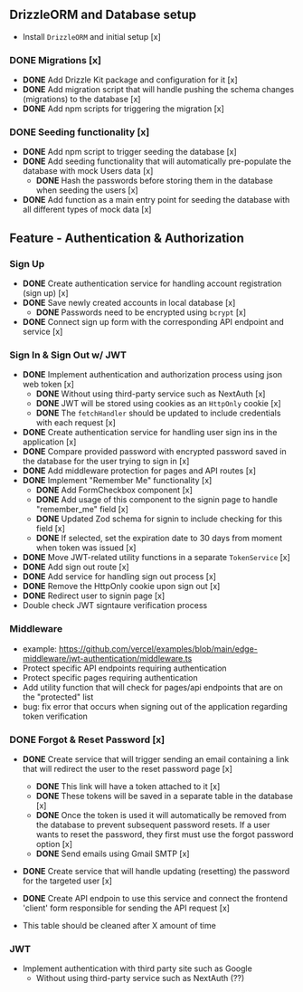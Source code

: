 ## DrizzleORM and Database setup

- Install `DrizzleORM` and initial setup [x]

### **DONE** Migrations [x]

- **DONE** Add Drizzle Kit package and configuration for it [x]
- **DONE** Add migration script that will handle pushing the schema changes (migrations) to the database [x]
- **DONE** Add npm scripts for triggering the migration [x]

### **DONE** Seeding functionality [x]

- **DONE** Add npm script to trigger seeding the database [x]
- **DONE** Add seeding functionality that will automatically pre-populate the database with mock Users data [x]
  - **DONE** Hash the passwords before storing them in the database when seeding the users [x]
- **DONE** Add function as a main entry point for seeding the database with all different types of mock data [x]

## Feature - Authentication & Authorization

### Sign Up

- **DONE** Create authentication service for handling account registration (sign up) [x]
- **DONE** Save newly created accounts in local database [x]
  - **DONE** Passwords need to be encrypted using `bcrypt` [x]
- **DONE** Connect sign up form with the corresponding API endpoint and service [x]

### Sign In & Sign Out w/ JWT

- **DONE** Implement authentication and authorization process using json web token [x]
  - **DONE** Without using third-party service such as NextAuth [x]
  - **DONE** JWT will be stored using cookies as an `HttpOnly` cookie [x]
  - **DONE** The `fetchHandler` should be updated to include credentials with each request [x]
- **DONE** Create authentication service for handling user sign ins in the application [x]
- **DONE** Compare provided password with encrypted password saved in the database for the user trying to sign in [x]
- **DONE** Add middleware protection for pages and API routes [x]
- **DONE** Implement "Remember Me" functionality [x]
  - **DONE** Add FormCheckbox component [x]
  - **DONE** Add usage of this component to the signin page to handle "remember_me" field [x]
  - **DONE** Updated Zod schema for signin to include checking for this field [x]
  - **DONE** If selected, set the expiration date to 30 days from moment when token was issued [x]
- **DONE** Move JWT-related utility functions in a separate `TokenService` [x]
- **DONE** Add sign out route [x]
- **DONE** Add service for handling sign out process [x]
- **DONE** Remove the HttpOnly cookie upon sign out [x]
- **DONE** Redirect user to signin page [x]
- Double check JWT signtaure verification process

### Middleware

- example: https://github.com/vercel/examples/blob/main/edge-middleware/jwt-authentication/middleware.ts
- Protect specific API endpoints requiring authentication
- Protect specific pages requiring authentication
- Add utility function that will check for pages/api endpoints that are on the "protected" list
- bug: fix error that occurs when signing out of the application regarding token verification

### **DONE** Forgot & Reset Password [x]

- **DONE** Create service that will trigger sending an email containing a link
  that will redirect the user to the reset password page [x]
  - **DONE** This link will have a token attached to it [x]
  - **DONE** These tokens will be saved in a separate table in the database [x]
  - **DONE** Once the token is used it will automatically be removed from the database to prevent
    subsequent password resets. If a user wants to reset the password, they first must use the forgot password option [x]
  - **DONE** Send emails using Gmail SMTP [x]
- **DONE** Create service that will handle updating (resetting) the password for the targeted user [x]
- **DONE** Create API endpoin to use this service and connect the frontend 'client' form responsible for sending the API request [x]

- This table should be cleaned after X amount of time

### JWT

- Implement authentication with third party site such as Google
  - Without using third-party service such as NextAuth (??)
